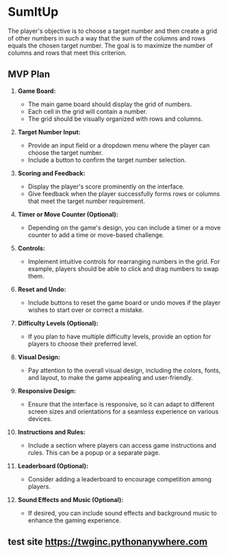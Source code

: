 # SumItUp
The player's objective is to choose a target number and then create a grid of other numbers in such a way that the sum of the columns and rows equals the chosen target number. The goal is to maximize the number of columns and rows that meet this criterion.

## MVP Plan

1. **Game Board:**
   - The main game board should display the grid of numbers.
   - Each cell in the grid will contain a number.
   - The grid should be visually organized with rows and columns.

2. **Target Number Input:**
   - Provide an input field or a dropdown menu where the player can choose the target number.
   - Include a button to confirm the target number selection.

3. **Scoring and Feedback:**
   - Display the player's score prominently on the interface.
   - Give feedback when the player successfully forms rows or columns that meet the target number requirement.

4. **Timer or Move Counter (Optional):**
   - Depending on the game's design, you can include a timer or a move counter to add a time or move-based challenge.

5. **Controls:**
   - Implement intuitive controls for rearranging numbers in the grid. For example, players should be able to click and drag numbers to swap them.

6. **Reset and Undo:**
   - Include buttons to reset the game board or undo moves if the player wishes to start over or correct a mistake.

7. **Difficulty Levels (Optional):**
   - If you plan to have multiple difficulty levels, provide an option for players to choose their preferred level.

8. **Visual Design:**
   - Pay attention to the overall visual design, including the colors, fonts, and layout, to make the game appealing and user-friendly.

9. **Responsive Design:**
   - Ensure that the interface is responsive, so it can adapt to different screen sizes and orientations for a seamless experience on various devices.

10. **Instructions and Rules:**
    - Include a section where players can access game instructions and rules. This can be a popup or a separate page.

11. **Leaderboard (Optional):**
    - Consider adding a leaderboard to encourage competition among players.

12. **Sound Effects and Music (Optional):**
    - If desired, you can include sound effects and background music to enhance the gaming experience.

## test site https://twginc.pythonanywhere.com
